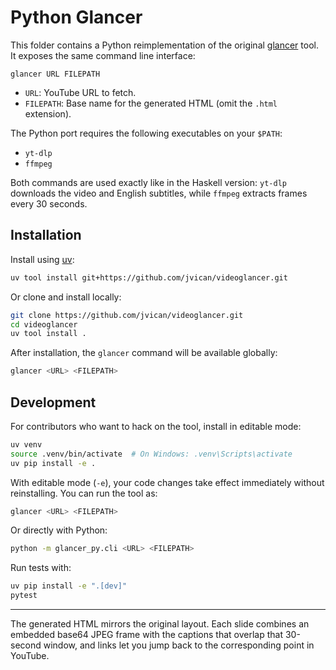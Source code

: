 # Python Glancer

This folder contains a Python reimplementation of the original [glancer](https://github.com/rberenguel/glancer) tool.
It exposes the same command line interface:

```
glancer URL FILEPATH
```

- `URL`: YouTube URL to fetch.
- `FILEPATH`: Base name for the generated HTML (omit the `.html` extension).

The Python port requires the following executables on your `$PATH`:

- `yt-dlp`
- `ffmpeg`

Both commands are used exactly like in the Haskell version: `yt-dlp` downloads
the video and English subtitles, while `ffmpeg` extracts frames every 30 seconds.

## Installation

Install using [uv](https://docs.astral.sh/uv/):

```bash
uv tool install git+https://github.com/jvican/videoglancer.git
```

Or clone and install locally:

```bash
git clone https://github.com/jvican/videoglancer.git
cd videoglancer
uv tool install .
```

After installation, the `glancer` command will be available globally:

```bash
glancer <URL> <FILEPATH>
```

## Development

For contributors who want to hack on the tool, install in editable mode:

```bash
uv venv
source .venv/bin/activate  # On Windows: .venv\Scripts\activate
uv pip install -e .
```

With editable mode (`-e`), your code changes take effect immediately without reinstalling. You can run the tool as:

```bash
glancer <URL> <FILEPATH>
```

Or directly with Python:

```bash
python -m glancer_py.cli <URL> <FILEPATH>
```

Run tests with:

```bash
uv pip install -e ".[dev]"
pytest
```

---

The generated HTML mirrors the original layout. Each slide combines an embedded
base64 JPEG frame with the captions that overlap that 30-second window, and
links let you jump back to the corresponding point in YouTube.
